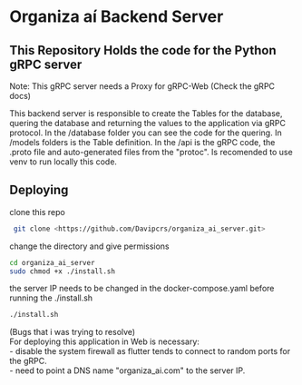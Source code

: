 # Organiza aí Backend Server

## This Repository Holds the code for the Python gRPC server

Note: This gRPC server needs a Proxy for gRPC-Web (Check the gRPC docs)  
  
This backend server is responsible to create the Tables for the database, quering the database and returning the values to the application via
gRPC protocol. In the /database folder you can see the code for the quering. In /models folders is the Table definition. In the /api is the gRPC
code, the .proto file and auto-generated files from the "protoc". Is recomended to use venv to run locally this code.  

## Deploying

clone this repo  

```bash
 git clone <https://github.com/Davipcrs/organiza_ai_server.git>  
```

change the directory and give permissions  

```bash
cd organiza_ai_server  
sudo chmod +x ./install.sh  
```

the server IP needs to be changed in the docker-compose.yaml before running the ./install.sh  

```bash
./install.sh  
```

(Bugs that i was trying to resolve)  
For deploying this application in Web is necessary:  
    - disable the system firewall as flutter tends to connect to random ports for the gRPC.  
    - need to point a DNS name "organiza_ai.com" to the server IP.  
